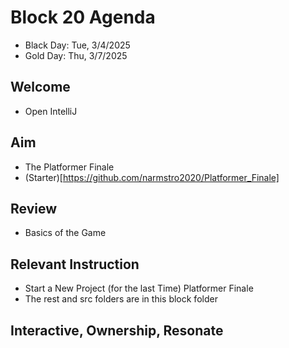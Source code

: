 
# Block 20 Agenda
- Black Day: Tue, 3/4/2025
- Gold Day: Thu, 3/7/2025

## Welcome

- Open IntelliJ

## Aim

- The Platformer Finale
- (Starter)[https://github.com/narmstro2020/Platformer_Finale]

## Review
- Basics of the Game

## Relevant Instruction
- Start a New Project (for the last Time) Platformer Finale
- The rest and src folders are in this block folder

## Interactive, Ownership, Resonate